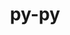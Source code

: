 ---
title: "py-py"
layout: cache
categories: [package, develop-2023-10-29]
meta: {"versions": ["1.11.0"], "compilers": ["gcc@=11.4.0", "gcc@=9.4.0", "oneapi@=2023.2.0"], "oss": ["ubuntu20.04"], "platforms": ["linux"], "targets": ["neoverse_v1", "ppc64le", "x86_64_v3"], "stacks": ["e4s", "e4s-neoverse_v1", "e4s-oneapi", "e4s-power", "root"], "num_specs": 4, "num_specs_by_stack": {"e4s-neoverse_v1": 1, "root": 4, "e4s-power": 1, "e4s": 1, "e4s-oneapi": 1}}
spec_details: [{"hash": "nwqoq2n7jfkep5avy74vyrf3s2kuknff", "compiler": "gcc@=11.4.0", "versions": ["1.11.0"], "os": "ubuntu20.04", "platform": "linux", "target": "neoverse_v1", "variants": ["build_system=python_pip"], "stacks": ["e4s-neoverse_v1", "root"], "size": "-", "tarball": "https://binaries.spack.io/releases/develop-2023-10-29/build_cache/linux-ubuntu20.04-neoverse_v1/gcc-11.4.0/py-py-1.11.0/linux-ubuntu20.04-neoverse_v1-gcc-11.4.0-py-py-1.11.0-nwqoq2n7jfkep5avy74vyrf3s2kuknff.spack"}, {"hash": "paoeja4poeq6u5pzkd22y5cti6tlg566", "compiler": "gcc@=9.4.0", "versions": ["1.11.0"], "os": "ubuntu20.04", "platform": "linux", "target": "ppc64le", "variants": ["build_system=python_pip"], "stacks": ["root", "e4s-power"], "size": "-", "tarball": "https://binaries.spack.io/releases/develop-2023-10-29/build_cache/linux-ubuntu20.04-ppc64le/gcc-9.4.0/py-py-1.11.0/linux-ubuntu20.04-ppc64le-gcc-9.4.0-py-py-1.11.0-paoeja4poeq6u5pzkd22y5cti6tlg566.spack"}, {"hash": "xw3r2sfn2okcvlxmibzenogqjjtklo7x", "compiler": "gcc@=11.4.0", "versions": ["1.11.0"], "os": "ubuntu20.04", "platform": "linux", "target": "x86_64_v3", "variants": ["build_system=python_pip"], "stacks": ["root", "e4s"], "size": "-", "tarball": "https://binaries.spack.io/releases/develop-2023-10-29/build_cache/linux-ubuntu20.04-x86_64_v3/gcc-11.4.0/py-py-1.11.0/linux-ubuntu20.04-x86_64_v3-gcc-11.4.0-py-py-1.11.0-xw3r2sfn2okcvlxmibzenogqjjtklo7x.spack"}, {"hash": "lthymr2mymintjmxzcskg54vziqvis7k", "compiler": "oneapi@=2023.2.0", "versions": ["1.11.0"], "os": "ubuntu20.04", "platform": "linux", "target": "x86_64_v3", "variants": ["build_system=python_pip"], "stacks": ["e4s-oneapi", "root"], "size": "-", "tarball": "https://binaries.spack.io/releases/develop-2023-10-29/build_cache/linux-ubuntu20.04-x86_64_v3/oneapi-2023.2.0/py-py-1.11.0/linux-ubuntu20.04-x86_64_v3-oneapi-2023.2.0-py-py-1.11.0-lthymr2mymintjmxzcskg54vziqvis7k.spack"}]
---
